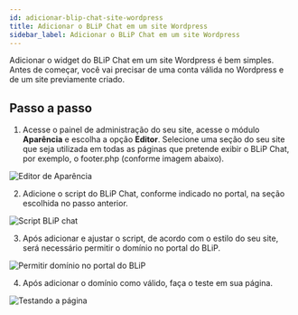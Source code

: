 ```yaml
---
id: adicionar-blip-chat-site-wordpress
title: Adicionar o BLiP Chat em um site Wordpress
sidebar_label: Adicionar o BLiP Chat em um site Wordpress
---
```


Adicionar o widget do BLiP Chat em um site Wordpress é bem simples. Antes de começar, você vai precisar de uma conta válida no Wordpress e de um site previamente criado.

## Passo a passo

1. Acesse o painel de administração do seu site, acesse o módulo **Aparência** e escolha a opção **Editor**. Selecione uma seção do seu site que seja utilizada em todas as páginas que pretende exibir o BLiP Chat, por exemplo, o footer.php (conforme imagem abaixo).

![Editor de Aparência](/img/channels/blip-chat/chat-adicionar-blip-chat-site-wordpress-1.png)<br>

2. Adicione o script do BLiP Chat, conforme indicado no portal, na seção escolhida no passo anterior.

![Script BLiP chat](/img/channels/blip-chat/chat-adicionar-blip-chat-site-wordpress-2.png)<br>

3. Após adicionar e ajustar o script, de acordo com o estilo do seu site, será necessário permitir o domínio no portal do BLiP.

![Permitir domínio no portal do BLiP](/img/channels/blip-chat/chat-adicionar-blip-chat-site-wordpress-3.png)<br>

 4. Após adicionar o domínio como válido, faça o teste em sua página.

![Testando a página](/img/channels/blip-chat/chat-adicionar-blip-chat-site-wordpress-4.png)<br>


<!-- Rating frame -->
<script type="text/javascript" src="/scripts/rating.js"></script>